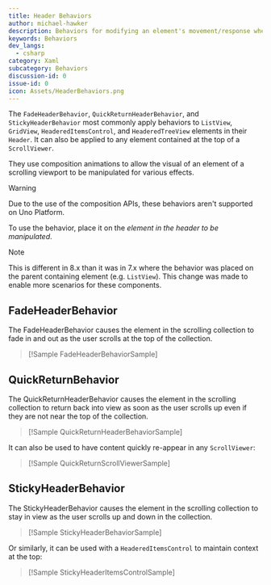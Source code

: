 ```yaml
---
title: Header Behaviors
author: michael-hawker
description: Behaviors for modifying an element's movement/response when scrolling within a ScrollViewer.
keywords: Behaviors
dev_langs:
  - csharp
category: Xaml
subcategory: Behaviors
discussion-id: 0
issue-id: 0
icon: Assets/HeaderBehaviors.png
---
```


The `FadeHeaderBehavior`, `QuickReturnHeaderBehavior`, and `StickyHeaderBehavior` most commonly apply behaviors to `ListView`, `GridView`, `HeaderedItemsControl`, and `HeaderedTreeView` elements in their `Header`. It can also be applied to any element contained at the top of a `ScrollViewer`.

They use composition animations to allow the visual of an element of a scrolling viewport to be manipulated for various effects.

> [!WARNING]
> Due to the use of the composition APIs, these behaviors aren't supported on Uno Platform.

To use the behavior, place it on the _element in the header to be manipulated_.

> [!NOTE]
> This is different in 8.x than it was in 7.x where the behavior was placed on the parent containing element (e.g. `ListView`).
> This change was made to enable more scenarios for these components.

## FadeHeaderBehavior

The FadeHeaderBehavior causes the element in the scrolling collection to fade in and out as the user scrolls at the top of the collection.

> [!Sample FadeHeaderBehaviorSample]

## QuickReturnBehavior

The QuickReturnHeaderBehavior causes the element in the scrolling collection to return back into view as soon as the user scrolls up even if they are not near the top of the collection.

> [!Sample QuickReturnHeaderBehaviorSample]

It can also be used to have content quickly re-appear in any `ScrollViewer`:

> [!Sample QuickReturnScrollViewerSample]

## StickyHeaderBehavior

The StickyHeaderBehavior causes the element in the scrolling collection to stay in view as the user scrolls up and down in the collection.

> [!Sample StickyHeaderBehaviorSample]

Or similarly, it can be used with a `HeaderedItemsControl` to maintain context at the top:

> [!Sample StickyHeaderItemsControlSample]
